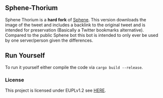 ## Sphene-Thorium

Sphene Thorium is a **hard fork** of [Sphene](https://github.com/AnnsAnna/sphene). This version downloads the image of the tweet and includes a backlink to the original tweet and is intended for preservation (Basically a Twitter bookmarks alternative). Compared to the public Sphene bot this bot is intended to only ever be used by one server/person given the differences.

## Run Yourself

To run it yourself either compile the code via `cargo build --release`.

### License

This project is licensed under EUPLv1.2 see [HERE](./LICENSE).
